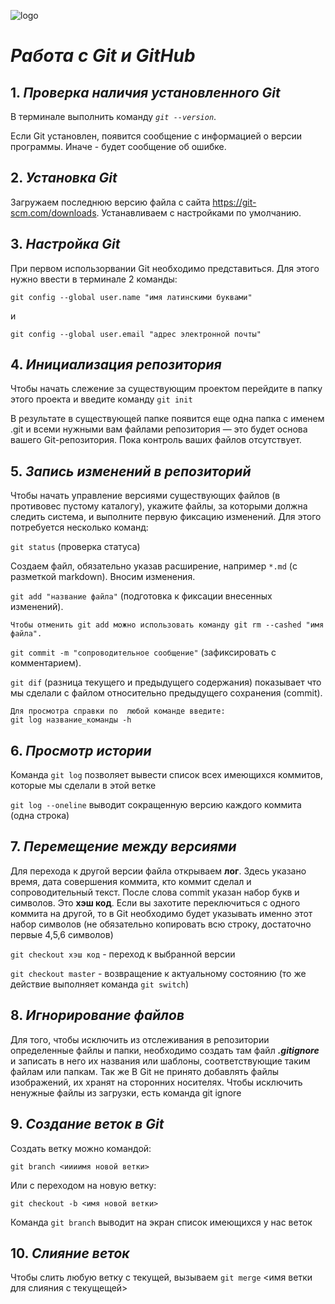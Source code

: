
![logo](логотип_git_и_github.jpg)
# ***Работа с Git и GitHub***

## 1. _Проверка наличия установленного Git_

В терминале выполнить команду 
_`git --version`_.

Если Git  установлен, появится сообщение с информацией о версии программы. Иначе - будет сообщение об ошибке.

## 2. _Установка Git_

Загружаем последнюю версию файла с сайта https://git-scm.com/downloads. Устанавливаем с настройками по умолчанию.


## 3. _Настройка Git_

При первом использорвании Git необходимо представиться. Для этого нужно ввести в терминале 2 команды:

`git config --global user.name "имя латинскими буквами"`

и

`git config --global user.email "адрес электронной почты"`

 ## 4. _Инициализация репозитория_

Чтобы начать слежение за существующим проектом перейдите в папку этого проекта и введите команду `git init`
 
В результате в существующей папке появится еще одна папка с именем .git и всеми нужными вам файлами репозитория — это будет основа вашего Git-репозитория. 
Пока контроль ваших файлов отсутствует.

 ## 5. _Запись изменений в репозиторий_

Чтобы начать управление версиями существующих файлов (в противовес пустому каталогу), укажите файлы, за которыми должна следить система, и выполните первую фиксацию изменений. Для этого потребуется несколько команд:

`git status` (проверка статуса)

Создаем файл, обязательно указав расширение, например `*.md` (с разметкой markdown).
Вносим изменения.

`git add "название файла"` (подготовка к фиксации внесенных изменений).

    Чтобы отменить git add можно использовать команду git rm --cashed "имя файла".

`git commit -m "сопроводительное сообщение"` (зафиксировать с комментарием).

`git dif` (разница текущего и предыдущего содержания) показывает что мы сделали с файлом относительно предыдущего сохранения (commit).

    Для просмотра справки по  любой команде введите:
    git log название_команды -h


## 6. _Просмотр истории_

Команда `git log` позволяет вывести список всех имеющихся коммитов, которые мы сделали в этой ветке

`git log --oneline` выводит сокращенную версию каждого коммита (одна строка)

## 7. _Перемещение между версиями_

Для перехода к другой версии файла открываем __лог__. Здесь указано время, дата совершения коммита, кто коммит сделал и сопроводительный текст. После слова commit указан набор букв и символов. Это __хэш код__. Если вы захотите переключиться с одного коммита на другой, то в Git необходимо будет указывать именно этот набор символов (не обязательно копировать всю строку, достаточно первые 4,5,6 символов)

`git checkout хэш код` - переход к 
выбранной версии

`git checkout master` - возвращение к актуальному состоянию (то же действие выполняет команда `git switch`)

## 8. _Игнорирование файлов_

Для того, чтобы исключить из отслеживания в репозитории определенные файлы и папки, необходимо создать там файл ***.gitignore*** и записать в него их названия или шаблоны, соответствующие таким файлам или папкам.
Так же В Git не принято добавлять файлы изображений, их хранят на сторонних носителях. Чтобы исключить ненужные файлы из загрузки, есть команда git ignore

## 9. _Создание веток в Git_
Создать ветку можно командой:
```
git branch <иииимя новой ветки>
```
Или с переходом на новую ветку:
```
git checkout -b <имя новой ветки>
```
Команда `git branch` выводит на экран список
имеющихся у нас веток

## 10. _Слияние веток_
Чтобы слить любую ветку с текущей, вызываем 
`git merge` <имя ветки для слияния с текущещей>